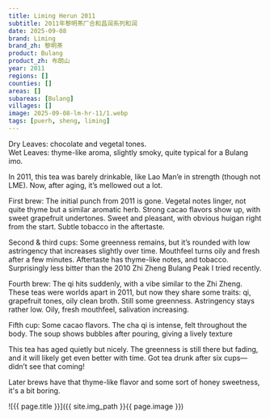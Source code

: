 ```yaml
---
title: Liming Herun 2011
subtitle: 2011年黎明茶厂合和昌润系列和润
date: 2025-09-08
brand: Liming
brand_zh: 黎明茶
product: Bulang
product_zh: 布朗山
year: 2011
regions: []
counties: []
areas: []
subareas: [Bulang]
villages: []
image: 2025-09-08-lm-hr-11/1.webp
tags: [puerh, sheng, liming]
---
```


Dry Leaves: chocolate and vegetal tones.\
Wet Leaves: thyme-like aroma, slightly smoky, quite typical for a Bulang imo.

In 2011, this tea was barely drinkable, like Lao Man’e in strength (though not LME). Now, after aging, it’s mellowed out a lot.

First brew:
The initial punch from 2011 is gone. Vegetal notes linger, not quite thyme but a similar aromatic herb.
Strong cacao flavors show up, with sweet grapefruit undertones.
Sweet and pleasant, with obvious huigan right from the start. Subtle tobacco in the aftertaste.

Second & third cups:
Some greenness remains, but it’s rounded with low astringency that increases slightly over time.
Mouthfeel turns oily and fresh after a few minutes. Aftertaste has thyme-like notes, and tobacco.
Surprisingly less bitter than the 2010 Zhi Zheng Bulang Peak I tried recently.

Fourth brew:
The qi hits suddenly, with a vibe similar to the Zhi Zheng. These teas were worlds apart in 2011, but now they share some traits: qi, grapefruit tones, oily clean broth. Still some greenness. Astringency stays rather low. Oily, fresh mouthfeel, salivation increasing. 

Fifth cup:
Some cacao flavors. The cha qi is intense, felt throughout the body. The soup shows bubbles after pouring, giving a lively texture

This tea has aged quietly but nicely. The greenness is still there but fading, and it will likely get even better with time.
Got tea drunk after six cups—didn’t see that coming! 

Later brews have that thyme-like flavor and some sort of honey sweetness, it's a bit boring.

![{{ page.title }}]({{ site.img_path }}{{ page.image }})